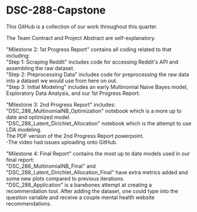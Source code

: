 # DSC-288-Capstone
This GitHub is a collection of our work throughout this quarter.

The Team Contract and Project Abstract are self-explanatory.

"Milestone 2: 1st Progress Report" contains all coding related to that including:
<br />  "Step 1: Scraping Reddit" includes code for accessing Reddit's API and assembling the raw dataset.
<br />  "Step 2: Preprocessing Data" includes code for preprocessing the raw data into a dataset we would use from here on out.
<br />  "Step 3: Initial Modeling" includes an early Multinomial Naive Bayes model, Exploratory Data Analysis, and our 1st Progress Report.

"Milestone 3: 2nd Progress Report" includes:
<br />  "DSC_288_MultinomialNB_Optimization" notebook which is a more up to date and optimized model.
<br />  "DSC_288_Latent_Dirichlet_Allocation" notebook which is the attempt to use LDA modeling.
<br />  The PDF version of the 2nd Progress Report powerpoint.
<br />  -The video had issues uploading onto GitHub.

"Milestone 4: Final Report" contains the most up to date models used in our final report:
<br />  "DSC_288_MultinomialNB_Final" and "DSC_288_Latent_Dirichlet_Allocation_Final" have extra metrics added and some new plots compared to previous iterations.
<br />  "DSC_288_Application" is a barebones attempt at creating a recommendation tool. After adding the dataset, one could type into the question variable and receive a couple mental health website recommendations.
